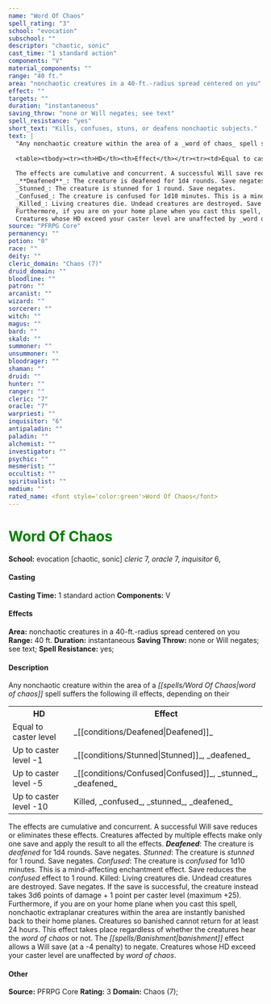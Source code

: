 ```yaml
---
name: "Word Of Chaos"
spell_rating: "3"
school: "evocation"
subschool: ""
descriptor: "chaotic, sonic"
cast_time: "1 standard action"
components: "V"
material_components: ""
range: "40 ft."
area: "nonchaotic creatures in a 40-ft.-radius spread centered on you"
effect: ""
targets: ""
duration: "instantaneous"
saving_throw: "none or Will negates; see text"
spell_resistance: "yes"
short_text: "Kills, confuses, stuns, or deafens nonchaotic subjects."
text: |
  "Any nonchaotic creature within the area of a _word of chaos_ spell suffers the following ill effects, depending on their
  
  <table><tbody><tr><th>HD</th><th>Effect</th></tr><tr><td>Equal to caster level</td><td>Deafened</td></tr><tr><td>Up to caster level -1</td><td>Stunned, deafened</td></tr><tr><td>Up to caster level -5</td><td>Confused, stunned, deafened</td></tr><tr><td>Up to caster level -10</td><td>Killed, confused, stunned, deafened</td></tr></tbody></table>
  
  The effects are cumulative and concurrent. A successful Will save reduces or eliminates these effects. Creatures affected by multiple effects make only one save and apply the result to all the effects.
  _**Deafened**_: The creature is deafened for 1d4 rounds. Save negates.
  _Stunned_: The creature is stunned for 1 round. Save negates.
  _Confused_: The creature is confused for 1d10 minutes. This is a mind-affecting enchantment effect. Save reduces the confused effect to 1 round.
  _Killed_: Living creatures die. Undead creatures are destroyed. Save negates. If the save is successful, the creature instead takes 3d6 points of damage + 1 point per caster level (maximum +25).
  Furthermore, if you are on your home plane when you cast this spell, nonchaotic extraplanar creatures within the area are instantly banished back to their home planes. Creatures so banished cannot return for at least 24 hours. This effect takes place regardless of whether the creatures hear the _word of chaos_ or not. The banishment effect allows a Will save (at a -4 penalty) to negate.
  Creatures whose HD exceed your caster level are unaffected by _word of chaos_."
source: "PFRPG Core"
permanency: ""
potion: "0"
race: ""
deity: ""
cleric_domain: "Chaos (7)"
druid_domain: ""
bloodline: ""
patron: ""
arcanist: ""
wizard: ""
sorcerer: ""
witch: ""
magus: ""
bard: ""
skald: ""
summoner: ""
unsummoner: ""
bloodrager: ""
shaman: ""
druid: ""
hunter: ""
ranger: ""
cleric: "7"
oracle: "7"
warpriest: ""
inquisitor: "6"
antipaladin: ""
paladin: ""
alchemist: ""
investigator: ""
psychic: ""
mesmerist: ""
occultist: ""
spiritualist: ""
medium: ""
rated_name: <font style='color:green'>Word Of Chaos</font>
---
```


# <font style='color:green'>Word Of Chaos</font> 
**School:** evocation [chaotic, sonic] 
_cleric_ 7, _oracle_ 7, _inquisitor_ 6, 
#### Casting
**Casting Time:** 1 standard action
 **Components:** V 
 #### Effects
**Area:** nonchaotic creatures in a 40-ft.-radius spread centered on you
**Range:** 40 ft.
**Duration:** instantaneous
**Saving Throw:** none or Will negates; see text; **Spell Resistance:** yes; 
 #### Description
Any nonchaotic creature within the area of a _[[spells/Word Of Chaos|word of chaos]]_ spell suffers the following ill effects, depending on their
  
  <table><tbody><tr><th>HD</th><th>Effect</th></tr><tr><td>Equal to caster level</td><td>_[[conditions/Deafened|Deafened]]_</td></tr><tr><td>Up to caster level -1</td><td>_[[conditions/Stunned|Stunned]]_, _deafened_</td></tr><tr><td>Up to caster level -5</td><td>_[[conditions/Confused|Confused]]_, _stunned_, _deafened_</td></tr><tr><td>Up to caster level -10</td><td>Killed, _confused_, _stunned_, _deafened_</td></tr></tbody></table>
  
  The effects are cumulative and concurrent. A successful Will save reduces or eliminates these effects. Creatures affected by multiple effects make only one save and apply the result to all the effects.
  **_Deafened_**: The creature is _deafened_ for 1d4 rounds. Save negates.
  _Stunned_: The creature is _stunned_ for 1 round. Save negates.
  _Confused_: The creature is _confused_ for 1d10 minutes. This is a mind-affecting enchantment effect. Save reduces the _confused_ effect to 1 round.
  Killed: Living creatures die. Undead creatures are destroyed. Save negates. If the save is successful, the creature instead takes 3d6 points of damage + 1 point per caster level (maximum +25).
  Furthermore, if you are on your home plane when you cast this spell, nonchaotic extraplanar creatures within the area are instantly banished back to their home planes. Creatures so banished cannot return for at least 24 hours. This effect takes place regardless of whether the creatures hear the _word of chaos_ or not. The _[[spells/Banishment|banishment]]_ effect allows a Will save (at a -4 penalty) to negate.
  Creatures whose HD exceed your caster level are unaffected by _word of chaos_.

 #### Other
**Source:** PFRPG Core
**Rating:** 3
**Domain:** Chaos (7); 